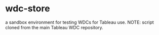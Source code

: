 # wdc-store
a sandbox environment for testing WDCs for Tableau use. NOTE: script cloned from the main Tableau WDC repository.
